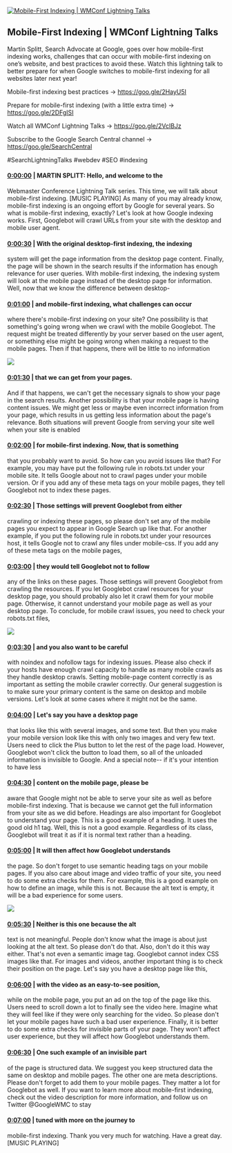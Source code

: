 [![Mobile-First Indexing | WMConf Lightning Talks](https://i.ytimg.com/vi/TTUzxHdx2jY/maxresdefault.jpg)](https://www.youtube.com/watch?v=TTUzxHdx2jY)

## Mobile-First Indexing | WMConf Lightning Talks

Martin Splitt, Search Advocate at Google, goes over how mobile-first indexing works, challenges that can occur with mobile-first indexing on one’s website, and best practices to avoid these. Watch this lightning talk to better prepare for when Google switches to mobile-first indexing for all websites later next year!



Mobile-first indexing best practices → https://goo.gle/2HayU5I 

Prepare for mobile-first indexing (with a little extra time) → https://goo.gle/2DFgISI 



Watch all WMConf Lightning Talks → https://goo.gle/2VclBJz

Subscribe to the Google Search Central channel → https://goo.gle/SearchCentral



#SearchLightningTalks #webdev #SEO #indexing



#### [0:00:00](https://www.youtube.com/watch?v=TTUzxHdx2jY&t=0) |  MARTIN SPLITT: Hello, and welcome to the

Webmaster Conference Lightning Talk series. This time, we will talk about mobile-first indexing. [MUSIC PLAYING] As many of you may already know, mobile-first indexing is an ongoing effort by Google for several years. So what is mobile-first indexing, exactly? Let's look at how Google indexing works. First, Googlebot will crawl URLs from your site with the desktop and mobile user agent.  

#### [0:00:30](https://www.youtube.com/watch?v=TTUzxHdx2jY&t=30) |  With the original desktop-first indexing, the indexing

system will get the page information from the desktop page content. Finally, the page will be shown in the search results if the information has enough relevance for user queries. With mobile-first indexing, the indexing system will look at the mobile page instead of the desktop page for information. Well, now that we know the difference between desktop-  

#### [0:01:00](https://www.youtube.com/watch?v=TTUzxHdx2jY&t=60) |  and mobile-first indexing, what challenges can occur

where there's mobile-first indexing on your site? One possibility is that something's going wrong when we crawl with the mobile Googlebot. The request might be treated differently by your server based on the user agent, or something else might be going wrong when making a request to the mobile pages. Then if that happens, there will be little to no information  

![](https://i.ytimg.com/vi/TTUzxHdx2jY/maxres1.jpg)



#### [0:01:30](https://www.youtube.com/watch?v=TTUzxHdx2jY&t=90) |  that we can get from your pages.

And if that happens, we can't get the necessary signals to show your page in the search results. Another possibility is that your mobile page is having content issues. We might get less or maybe even incorrect information from your page, which results in us getting less information about the page's relevance. Both situations will prevent Google from serving your site well when your site is enabled  

#### [0:02:00](https://www.youtube.com/watch?v=TTUzxHdx2jY&t=120) |  for mobile-first indexing. Now, that is something

that you probably want to avoid. So how can you avoid issues like that? For example, you may have put the following rule in robots.txt under your mobile site. It tells Google about not to crawl pages under your mobile version. Or if you add any of these meta tags on your mobile pages, they tell Googlebot not to index these pages.  

#### [0:02:30](https://www.youtube.com/watch?v=TTUzxHdx2jY&t=150) |  Those settings will prevent Googlebot from either

crawling or indexing these pages, so please don't set any of the mobile pages you expect to appear in Google Search up like that. For another example, if you put the following rule in robots.txt under your resources host, it tells Google not to crawl any files under mobile-css. If you add any of these meta tags on the mobile pages,  

#### [0:03:00](https://www.youtube.com/watch?v=TTUzxHdx2jY&t=180) |  they would tell Googlebot not to follow

any of the links on these pages. Those settings will prevent Googlebot from crawling the resources. If you let Googlebot crawl resources for your desktop page, you should probably also let it crawl them for your mobile page. Otherwise, it cannot understand your mobile page as well as your desktop page. To conclude, for mobile crawl issues, you need to check your robots.txt files,  

![](https://i.ytimg.com/vi/TTUzxHdx2jY/maxres2.jpg)



#### [0:03:30](https://www.youtube.com/watch?v=TTUzxHdx2jY&t=210) |  and you also want to be careful

with noindex and nofollow tags for indexing issues. Please also check if your hosts have enough crawl capacity to handle as many mobile crawls as they handle desktop crawls. Setting mobile-page content correctly is as important as setting the mobile crawler correctly. Our general suggestion is to make sure your primary content is the same on desktop and mobile versions. Let's look at some cases where it might not be the same.  

#### [0:04:00](https://www.youtube.com/watch?v=TTUzxHdx2jY&t=240) |  Let's say you have a desktop page

that looks like this with several images, and some text. But then you make your mobile version look like this with only two images and very few text. Users need to click the Plus button to let the rest of the page load. However, Googlebot won't click the button to load them, so all of the unloaded information is invisible to Google. And a special note-- if it's your intention to have less  

#### [0:04:30](https://www.youtube.com/watch?v=TTUzxHdx2jY&t=270) |  content on the mobile page, please be

aware that Google might not be able to serve your site as well as before mobile-first indexing. That is because we cannot get the full information from your site as we did before. Headings are also important for Googlebot to understand your page. This is a good example of a heading. It uses the good old h1 tag. Well, this is not a good example. Regardless of its class, Googlebot will treat it as if it is normal text rather than a heading.  

#### [0:05:00](https://www.youtube.com/watch?v=TTUzxHdx2jY&t=300) |  It will then affect how Googlebot understands

the page. So don't forget to use semantic heading tags on your mobile pages. If you also care about image and video traffic of your site, you need to do some extra checks for them. For example, this is a good example on how to define an image, while this is not. Because the alt text is empty, it will be a bad experience for some users.  

![](https://i.ytimg.com/vi/TTUzxHdx2jY/maxres3.jpg)



#### [0:05:30](https://www.youtube.com/watch?v=TTUzxHdx2jY&t=330) |  Neither is this one because the alt

text is not meaningful. People don't know what the image is about just looking at the alt text. So please don't do that. Also, don't do it this way either. That's not even a semantic image tag. Googlebot cannot index CSS images like that. For images and videos, another important thing is to check their position on the page. Let's say you have a desktop page like this,  

#### [0:06:00](https://www.youtube.com/watch?v=TTUzxHdx2jY&t=360) |  with the video as an easy-to-see position,

while on the mobile page, you put an ad on the top of the page like this. Users need to scroll down a lot to finally see the video here. Imagine what they will feel like if they were only searching for the video. So please don't let your mobile pages have such a bad user experience. Finally, it is better to do some extra checks for invisible parts of your page. They won't affect user experience, but they will affect how Googlebot understands them.  

#### [0:06:30](https://www.youtube.com/watch?v=TTUzxHdx2jY&t=390) |  One such example of an invisible part

of the page is structured data. We suggest you keep structured data the same on desktop and mobile pages. The other one are meta descriptions. Please don't forget to add them to your mobile pages. They matter a lot for Googlebot as well. If you want to learn more about mobile-first indexing, check out the video description for more information, and follow us on Twitter @GoogleWMC to stay  

#### [0:07:00](https://www.youtube.com/watch?v=TTUzxHdx2jY&t=420) |  tuned with more on the journey to

mobile-first indexing. Thank you very much for watching. Have a great day. [MUSIC PLAYING]  